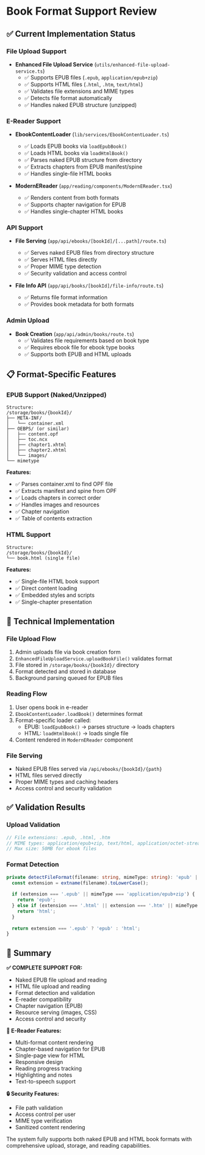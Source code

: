 # Book Format Support Review

## ✅ Current Implementation Status

### **File Upload Support**
- **Enhanced File Upload Service** (`utils/enhanced-file-upload-service.ts`)
  - ✅ Supports EPUB files (`.epub`, `application/epub+zip`)
  - ✅ Supports HTML files (`.html`, `.htm`, `text/html`)
  - ✅ Validates file extensions and MIME types
  - ✅ Detects file format automatically
  - ✅ Handles naked EPUB structure (unzipped)

### **E-Reader Support**
- **EbookContentLoader** (`lib/services/EbookContentLoader.ts`)
  - ✅ Loads EPUB books via `loadEpubBook()`
  - ✅ Loads HTML books via `loadHtmlBook()`
  - ✅ Parses naked EPUB structure from directory
  - ✅ Extracts chapters from EPUB manifest/spine
  - ✅ Handles single-file HTML books

- **ModernEReader** (`app/reading/components/ModernEReader.tsx`)
  - ✅ Renders content from both formats
  - ✅ Supports chapter navigation for EPUB
  - ✅ Handles single-chapter HTML books

### **API Support**
- **File Serving** (`app/api/ebooks/[bookId]/[...path]/route.ts`)
  - ✅ Serves naked EPUB files from directory structure
  - ✅ Serves HTML files directly
  - ✅ Proper MIME type detection
  - ✅ Security validation and access control

- **File Info API** (`app/api/books/[bookId]/file-info/route.ts`)
  - ✅ Returns file format information
  - ✅ Provides book metadata for both formats

### **Admin Upload**
- **Book Creation** (`app/api/admin/books/route.ts`)
  - ✅ Validates file requirements based on book type
  - ✅ Requires ebook file for ebook type books
  - ✅ Supports both EPUB and HTML uploads

## 📋 Format-Specific Features

### **EPUB Support (Naked/Unzipped)**
```
Structure:
/storage/books/{bookId}/
├── META-INF/
│   └── container.xml
├── OEBPS/ (or similar)
│   ├── content.opf
│   ├── toc.ncx
│   ├── chapter1.xhtml
│   ├── chapter2.xhtml
│   └── images/
└── mimetype
```

**Features:**
- ✅ Parses container.xml to find OPF file
- ✅ Extracts manifest and spine from OPF
- ✅ Loads chapters in correct order
- ✅ Handles images and resources
- ✅ Chapter navigation
- ✅ Table of contents extraction

### **HTML Support**
```
Structure:
/storage/books/{bookId}/
└── book.html (single file)
```

**Features:**
- ✅ Single-file HTML book support
- ✅ Direct content loading
- ✅ Embedded styles and scripts
- ✅ Single-chapter presentation

## 🔧 Technical Implementation

### **File Upload Flow**
1. Admin uploads file via book creation form
2. `EnhancedFileUploadService.uploadBookFile()` validates format
3. File stored in `/storage/books/{bookId}/` directory
4. Format detected and stored in database
5. Background parsing queued for EPUB files

### **Reading Flow**
1. User opens book in e-reader
2. `EbookContentLoader.loadBook()` determines format
3. Format-specific loader called:
   - EPUB: `loadEpubBook()` → parses structure → loads chapters
   - HTML: `loadHtmlBook()` → loads single file
4. Content rendered in `ModernEReader` component

### **File Serving**
- Naked EPUB files served via `/api/ebooks/{bookId}/{path}`
- HTML files served directly
- Proper MIME types and caching headers
- Access control and security validation

## ✅ Validation Results

### **Upload Validation**
```typescript
// File extensions: .epub, .html, .htm
// MIME types: application/epub+zip, text/html, application/octet-stream
// Max size: 50MB for ebook files
```

### **Format Detection**
```typescript
private detectFileFormat(filename: string, mimeType: string): 'epub' | 'html' | 'image' {
  const extension = extname(filename).toLowerCase();
  
  if (extension === '.epub' || mimeType === 'application/epub+zip') {
    return 'epub';
  } else if (extension === '.html' || extension === '.htm' || mimeType === 'text/html') {
    return 'html';
  }
  
  return extension === '.epub' ? 'epub' : 'html';
}
```

## 🎯 Summary

**✅ COMPLETE SUPPORT FOR:**
- Naked EPUB file upload and reading
- HTML file upload and reading
- Format detection and validation
- E-reader compatibility
- Chapter navigation (EPUB)
- Resource serving (images, CSS)
- Access control and security

**📱 E-Reader Features:**
- Multi-format content rendering
- Chapter-based navigation for EPUB
- Single-page view for HTML
- Responsive design
- Reading progress tracking
- Highlighting and notes
- Text-to-speech support

**🔒 Security Features:**
- File path validation
- Access control per user
- MIME type verification
- Sanitized content rendering

The system fully supports both naked EPUB and HTML book formats with comprehensive upload, storage, and reading capabilities.